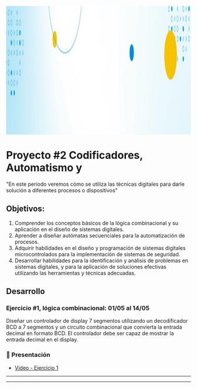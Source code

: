 
<img src="https://github.com/ISPC-TST-ELECTRONICA-MICROCONTROLADA/proyecto-2-grupo-01/blob/main/B_Bibliografia/Img/fondo.jpg" align="center" height="350">

# Proyecto #2 Codificadores, Automatismo y
"En este periodo veremos cómo se utiliza las técnicas digitales para darle solución
a diferentes procesos o dispositivos"

## Objetivos:

1. Comprender los conceptos básicos de la lógica combinacional y su
aplicación en el diseño de sistemas digitales.
2. Aprender a diseñar autómatas secuenciales para la automatización de
procesos.
3. Adquirir habilidades en el diseño y programación de sistemas digitales
microcontrolados para la implementación de sistemas de seguridad.
4. Desarrollar habilidades para la identificación y análisis de problemas en
sistemas digitales, y para la aplicación de soluciones efectivas utilizando las
herramientas y técnicas adecuadas.

## Desarrollo

### Ejercicio #1, lógica combinacional: 01/05 al 14/05
Diseñar un controlador de display 7 segmentos utilizando un decodificador
BCD a 7 segmentos y un circuito combinacional que convierta la entrada
decimal en formato BCD. El controlador debe ser capaz de mostrar la entrada
decimal en el display.

### 🎥 Presentación

<!-- YT:START -->
- [Video - Ejercicio 1][video1]

<!-- YT:END -->


---
[video1]: https://www.youtube.com/watch?v=ATg1RMdD05E

---

